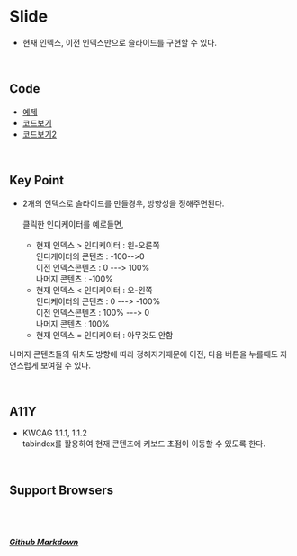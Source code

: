 # Slide
* 현재 인덱스, 이전 인덱스만으로 슬라이드를 구현할 수 있다.

<br>

## Code
* [예제](https://vlueviolet.github.io/study/exam/exam9/index2.html)
* [코드보기](https://github.com/vlueviolet/study/blob/gh-pages/exam/exam9/js/study2.js)
* [코드보기2](https://github.com/vlueviolet/study/blob/gh-pages/exam/exam9/index_final2.html)
<br>

## Key Point
+ 2개의 인덱스로 슬라이드를 만들경우, 방향성을 정해주면된다.<br>
<br>클릭한 인디케이터를 예로들면,<br><br>
  + 현재 인덱스 > 인디케이터 : 왼-오른쪽<br>
    인디케이터의 콘텐츠 : -100-->0<br>
    이전 인덱스콘텐츠 : 0 ---> 100%<br>
    나머지 콘텐츠 : -100%<br>
  + 현재 인덱스 < 인디케이터 : 오-왼쪽<br>
    인디케이터의 콘텐츠 : 0 ---> -100%<br>
    이전 인덱스콘텐츠 : 100% ---> 0<br>
    나머지 콘텐츠 : 100%<br>
  + 현재 인덱스 = 인디케이터 : 아무것도 안함

나머지 콘텐츠들의 위치도 방향에 따라 정해지기때문에 이전, 다음 버튼을 누를때도 자연스럽게 보여질 수 있다.
   

<br>

## A11Y
+ KWCAG 1.1.1, 1.1.2<br>
 tabindex를 활용하여 현재 콘텐츠에 키보드 초점이 이동할 수 있도록 한다.
<br>


## Support Browsers




<br><br>
##### [Github Markdown](https://guides.github.com/features/mastering-markdown/)

